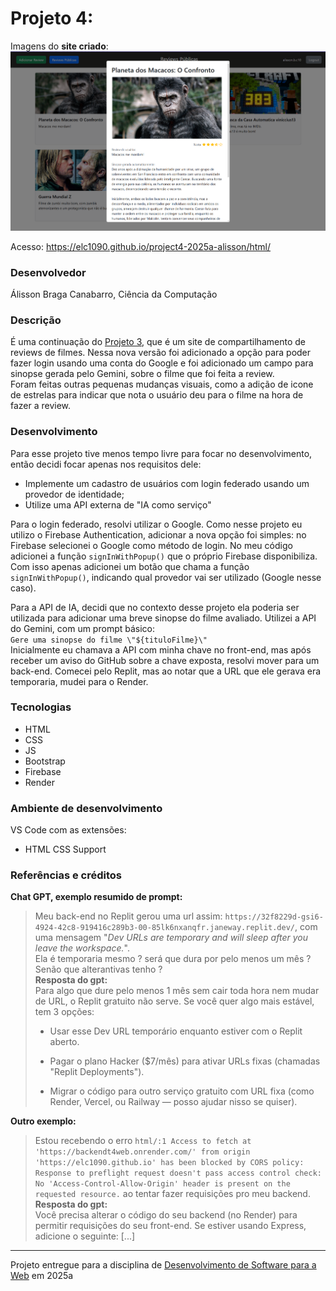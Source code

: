 # Projeto 4: 

Imagens do **site criado**:  
![screenshot](img/screenshot.png "screenshot")

Acesso: https://elc1090.github.io/project4-2025a-alisson/html/


### Desenvolvedor
Álisson Braga Canabarro, Ciência da Computação


### Descrição
É uma continuação do [Projeto 3](https://github.com/elc1090/project3-2025a-alissonbc), que é um site de compartilhamento de reviews de filmes. Nessa nova versão foi adicionado a opção para poder fazer login usando uma conta do Google e foi adicionado um campo para sinopse gerada pelo Gemini, sobre o filme que foi feita a review.  
Foram feitas outras pequenas mudanças visuais, como a adição de icone de estrelas para indicar que nota o usuário deu para o filme na hora de fazer a review.  

### Desenvolvimento
Para esse projeto tive menos tempo livre para focar no desenvolvimento, então decidi focar apenas nos requisitos dele:  
- Implemente um cadastro de usuários com login federado usando um provedor de identidade;
- Utilize uma API externa de "IA como serviço"

Para o login federado, resolvi utilizar o Google. Como nesse projeto eu utilizo o Firebase Authentication, adicionar a nova opção foi simples: no Firebase selecionei o Google como método de login. No meu código adicionei a função `signInWithPopup()` que o próprio Firebase disponibiliza. Com isso apenas adicionei um botão que chama a função `signInWithPopup()`, indicando qual provedor vai ser utilizado (Google nesse caso).  

Para a API de IA, decidi que no contexto desse projeto ela poderia ser utilizada para adicionar uma breve sinopse do filme avaliado. Utilizei a API do Gemini, com um prompt básico:  
`Gere uma sinopse do filme \"${tituloFilme}\"`  
Inicialmente eu chamava a API com minha chave no front-end, mas após receber um aviso do GitHub sobre a chave exposta, resolvi mover para um back-end. Comecei pelo Replit, mas ao notar que a URL que ele gerava era temporaria, mudei para o Render.  

### Tecnologias

- HTML
- CSS
- JS
- Bootstrap
- Firebase
- Render

### Ambiente de desenvolvimento

VS Code com as extensões:
- HTML CSS Support

### Referências e créditos

**Chat GPT, exemplo resumido de prompt:**
>Meu back-end no Replit gerou uma url assim: `https://32f8229d-gsi6-4924-42c8-919416c289b3-00-85lk6nxanqfr.janeway.replit.dev/`, com uma mensagem "_Dev URLs are temporary and will sleep after you leave the workspace._".  
Ela é temporaria mesmo ? será que dura por pelo menos um mês ? Senão que alterantivas tenho ?  
**Resposta do gpt:**  
>Para algo que dure pelo menos 1 mês sem cair toda hora nem mudar de URL, o Replit gratuito não serve.
Se você quer algo mais estável, tem 3 opções:
>
> - Usar esse Dev URL temporário enquanto estiver com o Replit aberto.
>
> - Pagar o plano Hacker ($7/mês) para ativar URLs fixas (chamadas "Replit Deployments").
>
> - Migrar o código para outro serviço gratuito com URL fixa (como Render, Vercel, ou Railway — posso ajudar nisso se quiser).

**Outro exemplo:**
> Estou recebendo o erro `html/:1 Access to fetch at 'https://backendt4web.onrender.com/' from origin 'https://elc1090.github.io' has been blocked by CORS policy: Response to preflight request doesn't pass access control check: No 'Access-Control-Allow-Origin' header is present on the requested resource.` ao tentar fazer requisições pro meu backend.  
**Resposta do gpt:**  
> Você precisa alterar o código do seu backend (no Render) para permitir requisições do seu front-end. Se estiver usando Express, adicione o seguinte: [...]



---
Projeto entregue para a disciplina de [Desenvolvimento de Software para a Web](http://github.com/andreainfufsm/elc1090-2025a) em 2025a
